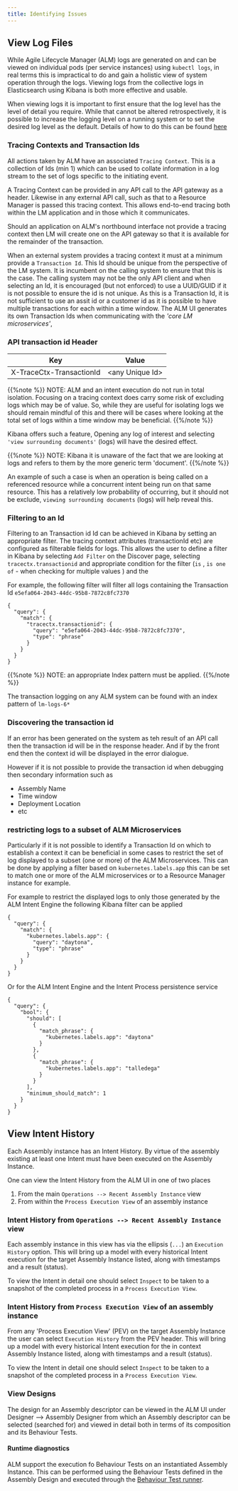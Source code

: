```yaml
---
title: Identifying Issues
---
```


## View Log Files
While Agile Lifecycle Manager (ALM) logs are generated on and can be viewed on individual pods (per service instances) using `kubectl logs`, in real terms this is impractical to do and gain a holistic view of system operation through the logs. Viewing logs from the collective logs in Elasticsearch using Kibana is both more effective and usable.

When viewing logs it is important to first ensure that the log level has the level of detail you require. While that cannot be altered retrospectively, it is possible to increase the logging level on a running system or to set the desired log level as the default. Details of how to do this can be found [here](/user-guides/operations/log-management)


### Tracing Contexts and Transaction Ids
All actions taken by ALM have an associated `Tracing Context`. This is a collection of Ids (min 1) which can be used to collate information in a log stream to the set of logs specific to the initiating event.

A Tracing Context can be provided in any API call to the API gateway as a header. Likewise in any external API call, such as that to a Resource Manager is passed this tracing context. This allows end-to-end tracing both within the LM application and in those which it communicates. 

Should an application on ALM's northbound interface not provide a tracing context then LM will create one on the API gateway so that it is available for the remainder of the transaction.

When an external system provides a tracing context it must at a minimum provide a `Transaction Id`. This Id should be unique from the perspective of the LM system. It is incumbent on the calling system to ensure that this is the case. The calling system may not be the only API client and when selecting an Id, it is encouraged (but not enforced) to use a UUID/GUID if it is not possible to ensure the id is not unique. As this is a Transaction Id, it is not sufficient to use an assit id or a customer id as it is possible to have multiple transactions for each within a time window. The ALM UI generates its own Transaction Ids when communicating with the _'core LM microservices'_,

### API transaction id Header
| Key | Value |
|---|---|
| X-TraceCtx-TransactionId | \<any Unique Id\> |


{{%note %}}
NOTE: ALM and an intent execution do not run in total isolation. Focusing on a tracing context does carry some risk of excluding logs which may be of value. So, while they are useful for isolating logs we should remain mindful of this and there will be cases where looking at the total set of logs within a time window may be beneficial.
{{%/note %}}

Kibana offers such a feature, Opening any log of interest and selecting `'view surrounding documents'` (logs) will have the desired effect.

{{%note %}}
NOTE:  Kibana it is unaware of the fact that we are looking at logs and refers to them by the more generic term 'document'.
{{%/note %}}

An example of such a case is when an operation is being called on a referenced resource while a concurrent intent being run on that same resource. This has a relatively low probability of occurring, but it should not be exclude, `viewing surrounding documents` (logs) will help reveal this.

### Filtering to an Id 
Filtering to an Transaction id Id can be achieved in Kibana by setting an appropriate filter. The tracing context attributes (transactionId etc) are configured as filterable fields for logs. This allows the user to define a filter in Kibana by selecting `Add Filter` on the Discover page, selecting `tracectx.transactionid` and appropriate condition for the filter (`is` , `is one of` - when checking for multiple values ) and the 


For example, the following filter will filter all logs containing the Transaction Id `e5efa064-2043-44dc-95b8-7872c8fc7370`

```
{
  "query": {
    "match": {
      "tracectx.transactionid": {
        "query": "e5efa064-2043-44dc-95b8-7872c8fc7370",
        "type": "phrase"
      }
    }
  }
}
```


{{%note %}}
NOTE: an appropriate Index pattern must be applied.
{{%/note %}}

The transaction logging on any ALM system can be found with an index pattern of `lm-logs-6*`

### Discovering the transaction id
If an error has been generated on the system as teh result of an API call then the transaction id will be in the response header. And if by the front end then the context id will be displayed in the error dialogue. 

However if it is not possible to provide the transaction id when debugging then secondary information such as 
* Assembly Name
* Time window
* Deployment Location 
* etc

### restricting logs to a subset of ALM Microservices
Particularly if it is not possible to identify a Transaction Id on which to establish a context it can be beneficial in some cases to restrict the set of log displayed to a subset (one or more) of the ALM Microservices. This can be done by applying a filter based on `kubernetes.labels.app` this can be set to match one or more of the ALM microservices or to a Resource Manager instance for example. 

For example to restrict the displayed logs to only those generated by the ALM Intent Engine the following Kibana filter can be applied

```
{
  "query": {
    "match": {
      "kubernetes.labels.app": {
        "query": "daytona",
        "type": "phrase"
      }
    }
  }
}
```

Or for the ALM Intent Engine and the Intent Process persistence service 


```
{
  "query": {
    "bool": {
      "should": [
        {
          "match_phrase": {
            "kubernetes.labels.app": "daytona"
          }
        },
        {
          "match_phrase": {
            "kubernetes.labels.app": "talledega"
          }
        }
      ],
      "minimum_should_match": 1
    }
  }
}
```


## View Intent History
Each Assembly instance has an Intent History. By virtue of the assembly existing at least one Intent must have been executed on the Assembly Instance.


One can view the Intent History from the ALM UI in one of two places
1. From the main `Operations --> Recent Assembly Instance` view
2. From within the `Process Execution View` of an assembly instance

### Intent History from `Operations --> Recent Assembly Instance` view

Each assembly instance in this view has via the ellipsis (`...`) an `Execution History` option. This will bring up a model with every historical Intent execution for the target Assembly Instance listed,  along with timestamps and a result (status).

To view the Intent in detail one should select `Inspect` to be taken to a snapshot of the completed process in a `Process Execution View`.

### Intent History from `Process Execution View` of an assembly instance
From any 'Process Execution View' (PEV) on the target Assembly Instance the user can select `Execution History` from the PEV header. This will bring up a model with every historical Intent execution for the in context Assembly Instance listed,  along with timestamps and a result (status).

To view the Intent in detail one should select `Inspect` to be taken to a snapshot of the completed process in a `Process Execution View`.


### View Designs
The design for an Assembly descriptor can be viewed in the ALM UI under Designer --> Assembly Designer from which an Assembly descriptor can be selected (searched for) and viewed in detail both in terms of its composition and its Behaviour Tests.


#### Runtime diagnostics
ALM support the execution fo Behaviour Tests on an instantiated Assembly Instance. This can be performed using the Behaviour Tests defined in the Assembly Design and executed through the [Behaviour Test runner](/user-guides/behaviour-testing/overview). 

